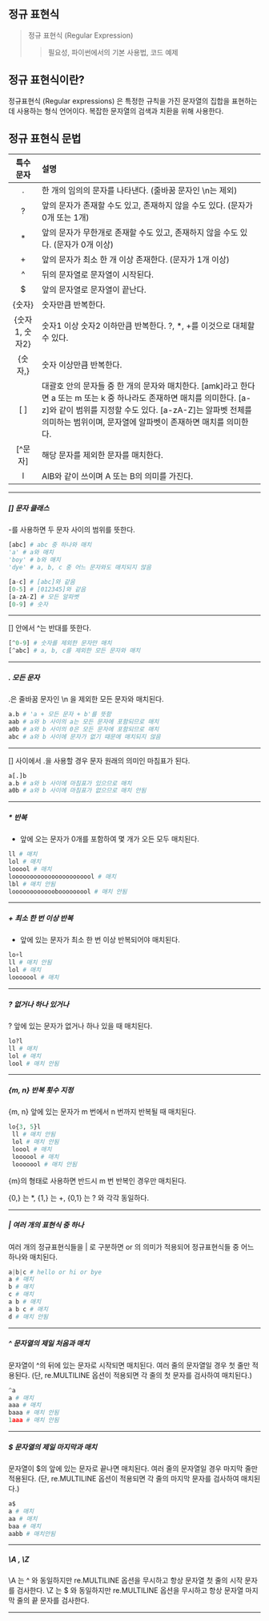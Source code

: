 ## 정규 표현식
> 정규 표현식 (Regular Expression)
>> 필요성, 파이썬에서의 기본 사용법, 코드 예제  
  
  
## 정규 표현식이란?
정규표현식 (Regular expressions) 은 특정한 규칙을 가진 문자열의 집합을 표현하는 데 사용하는 형식 언어이다. 복잡한 문자열의 검색과 치환을 위해 사용한다.  

## 정규 표현식 문법

|특수 문자	|설명 |
|:---:|:---|
|.|	한 개의 임의의 문자를 나타낸다. (줄바꿈 문자인 \n는 제외)|
|?	|앞의 문자가 존재할 수도 있고, 존재하지 않을 수도 있다. (문자가 0개 또는 1개)|
|*	|앞의 문자가 무한개로 존재할 수도 있고, 존재하지 않을 수도 있다. (문자가 0개 이상)|
|+	|앞의 문자가 최소 한 개 이상 존재한다. (문자가 1개 이상)|
|^	|뒤의 문자열로 문자열이 시작된다.|
|$	|앞의 문자열로 문자열이 끝난다.|
|{숫자}|	숫자만큼 반복한다. 
|{숫자1, 숫자2}|	숫자1 이상 숫자2 이하만큼 반복한다. ?, *, +를 이것으로 대체할 수 있다.|
|{숫자,}|	숫자 이상만큼 반복한다.|
|[ ]|	대괄호 안의 문자들 중 한 개의 문자와 매치한다. [amk]라고 한다면 a 또는 m 또는 k 중 하나라도 존재하면 매치를 의미한다. [a-z]와 같이 범위를 지정할 수도 있다. [a-zA-Z]는 알파벳 전체를 의미하는 범위이며, 문자열에 알파벳이 존재하면 매치를 의미한다.|
|[^문자]|	해당 문자를 제외한 문자를 매치한다.|
|l|	AlB와 같이 쓰이며 A 또는 B의 의미를 가진다.|

 --- 
##### [] 문자 클래스

-를 사용하면 두 문자 사이의 범위를 뜻한다.
```python
[abc] # abc 중 하나와 매치
'a' # a와 매치
'boy' # b와 매치
'dye' # a, b, c 중 어느 문자와도 매치되지 않음

[a-c] # [abc]와 같음
[0-5] # [012345]와 같음
[a-zA-Z] # 모든 알파벳
[0-9] # 숫자
```

---
[] 안에서 ^는 반대를 뜻한다.
```python
[^0-9] # 숫자를 제외한 문자만 매치
[^abc] # a, b, c를 제외한 모든 문자와 매치
```
---

##### . 모든 문자

.은 줄바꿈 문자인 \n 을 제외한 모든 문자와 매치된다.
```python
a.b # 'a + 모든 문자 + b'를 뜻함
aab # a와 b 사이의 a는 모든 문자에 포함되므로 매치
a0b # a와 b 사이의 0은 모든 문자에 포함되므로 매치
abc # a와 b 사이에 문자가 없기 때문에 매치되지 않음
```

---
[] 사이에서 .을 사용할 경우 문자 원래의 의미인 마침표가 된다.
```python
a[.]b
a.b # a와 b 사이에 마침표가 있으므로 매치
a0b # a와 b 사이에 마침표가 없으므로 매치 안됨
```
---

##### * 반복

* 앞에 오는 문자가 0개를 포함하여 몇 개가 오든 모두 매치된다.
```python
ll # 매치
lol # 매치
looool # 매치
looooooooooooooooooooool # 매치
lbl # 매치 안됨
loooooooooooobooooooool # 매치 안됨
```
---

##### + 최소 한 번 이상 반복

+ 앞에 있는 문자가 최소 한 번 이상 반복되어야 매치된다.
```python
lo+l
ll # 매치 안됨
lol # 매치
looooool # 매치
```
---
##### ? 없거나 하나 있거나
? 앞에 있는 문자가 없거나 하나 있을 때 매치된다.

```python
lo?l
ll # 매치
lol # 매치
lool # 매치 안됨
```

---

##### {m, n} 반복 횟수 지정

{m, n} 앞에 있는 문자가 m 번에서 n 번까지 반복될 때 매치된다.

```python
lo{3, 5}l
 ll # 매치 안됨
 lol # 매치 안됨
 loool # 매치
 loooool # 매치
 looooool # 매치 안됨
```
{m}의 형태로 사용하면 반드시 m 번 반복인 경우만 매치된다.

{0,} 는 *, {1,} 는 +, {0,1} 는 ? 와 각각 동일하다.

---
##### | 여러 개의 표현식 중 하나
여러 개의 정규표현식들을 | 로 구분하면 or 의 의미가 적용되어 정규표현식들 중 어느 하나와 매치된다.
```python
a|b|c # hello or hi or bye
a # 매치
b # 매치
c # 매치
a b # 매치
a b c # 매치
d # 매치 안됨
```
---
##### ^ 문자열의 제일 처음과 매치
문자열이 ^의 뒤에 있는 문자로 시작되면 매치된다. 여러 줄의 문자열일 경우 첫 줄만 적용된다. (단, re.MULTILINE 옵션이 적용되면 각 줄의 첫 문자를 검사하여 매치된다.)
```python
^a
a # 매치
aaa # 매치
baaa # 매치 안됨
1aaa # 매치 안됨
```
---
##### $ 문자열의 제일 마지막과 매치
문자열이 $의 앞에 있는 문자로 끝나면 매치된다. 여러 줄의 문자열일 경우 마지막 줄만 적용된다. (단, re.MULTILINE 옵션이 적용되면 각 줄의 마지막 문자를 검사하여 매치된다.)
```python
a$
a # 매치
aa # 매치
baa # 매치
aabb # 매치안됨
```
---
##### \A , \Z
\A 는 ^ 와 동일하지만 re.MULTILINE 옵션을 무시하고 항상 문자열 첫 줄의 시작 문자를 검사한다. \Z 는 $ 와 동일하지만 re.MULTILINE 옵션을 무시하고 항상 문자열 마지막 줄의 끝 문자를 검사한다.

---


